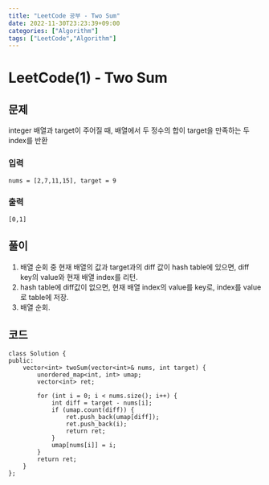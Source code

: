```yaml
---
title: "LeetCode 공부 - Two Sum"
date: 2022-11-30T23:23:39+09:00
categories: ["Algorithm"]
tags: ["LeetCode","Algorithm"]
---
```


# LeetCode(1) - Two Sum

## 문제
integer 배열과 target이 주어질 때, 배열에서 두 정수의 합이 target을 만족하는 두 index를 반환

### 입력
```
nums = [2,7,11,15], target = 9
```

### 출력
```
[0,1]
```

## 풀이
1. 배열 순회 중 현재 배열의 값과 target과의 diff 값이 hash table에 있으면, diff key의 value와 현재 배열 index를 리턴.
2. hash table에 diff값이 없으면, 현재 배열 index의 value를 key로, index를 value로 table에 저장.
3. 배열 순회.

## 코드
```
class Solution {
public:
    vector<int> twoSum(vector<int>& nums, int target) {
        unordered_map<int, int> umap;
        vector<int> ret;

        for (int i = 0; i < nums.size(); i++) {
            int diff = target - nums[i];
            if (umap.count(diff)) {
                ret.push_back(umap[diff]);
                ret.push_back(i);
                return ret;
            }
            umap[nums[i]] = i;
        }
        return ret;
    }
};
```